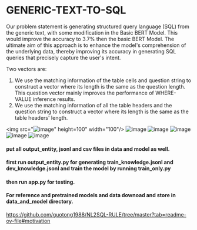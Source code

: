 # GENERIC-TEXT-TO-SQL

Our problem statement is generating structured query language (SQL) from the generic text, with some modification in the Basic BERT Model. 
This would improve the accuracy to 3.7%  then the basic BERT Model.
The ultimate aim of this approach is to enhance the model's comprehension of the underlying data, 
thereby improving its accuracy in generating SQL queries that precisely capture the user's intent.

Two vectors are:
1. We use the matching information of the table cells and question string to construct a vector where its length is the same as the question length.
   This question vector mainly improves the performance of WHERE-VALUE inference results.
2. We use the matching information of all the table headers and the question string to construct a vector where its length
   is the same as the table headers' length.
   
<img src="![image](https://github.com/kuk-84/GENERIC-TEXT-TO-SQL/assets/89506759/05059014-3230-45fc-a0ba-8e3e16a4da6a)" height=100" width="100"/>
![image](https://github.com/kuk-84/GENERIC-TEXT-TO-SQL/assets/89506759/4f32c3a4-fe64-4151-958f-76b9beeaf6e3)
![image](https://github.com/kuk-84/GENERIC-TEXT-TO-SQL/assets/89506759/6950e18c-d3d0-4832-83d8-5c5db0397aee)
![image](https://github.com/kuk-84/GENERIC-TEXT-TO-SQL/assets/89506759/6b5f2541-1854-4f86-872c-dc7e2db1ef4b)
![image](https://github.com/kuk-84/GENERIC-TEXT-TO-SQL/assets/89506759/0a63ba7c-ae2c-4736-9ed7-55de66ab7065)
![image](https://github.com/kuk-84/GENERIC-TEXT-TO-SQL/assets/89506759/fcd7b650-08aa-4a16-80c5-cb3839743a2a)



#### put all output_entity, jsonl and csv files in data and model as well.
#### first run output_entity.py for generating train_knowledge.jsonl and dev_knowledge.jsonl and train the model by running train_only.py
#### then run app.py for testing.
                                                                                                                               
#### For reference and pretrained models and data downoad and store in data_and_model directory.
https://github.com/guotong1988/NL2SQL-RULE/tree/master?tab=readme-ov-file#motivation    
